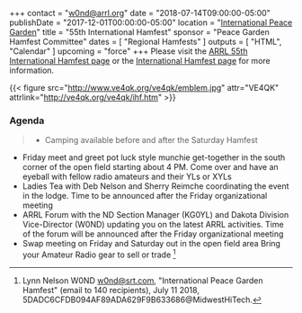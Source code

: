 +++
contact = "[w0nd@arrl.org](w0nd@arrl.org)"
date = "2018-07-14T09:00:00-05:00"
publishDate = "2017-12-01T00:00:00-05:00"
location = "[International Peace Garden](https://goo.gl/maps/teHWPUnioC72)"
title = "55th International Hamfest"
sponsor = "Peace Garden Hamfest Committee"
dates = [ "Regional Hamfests" ]
outputs = [ "HTML", "Calendar" ]
upcoming = "force"
+++
Please visit the [ARRL 55th International Hamfest page](http://www.arrl.org/hamfests/55th-international-peace-garden-hamfest)
or the
[International Hamfest page](http://www.internationalhamfest.ca/)
for more information.

{{< figure src="http://www.ve4qk.org/ve4qk/emblem.jpg" attr="VE4QK" attrlink="http://ve4qk.org/ve4qk/ihf.htm" >}}

### Agenda

>* Camping available before and after the Saturday Hamfest
* Friday meet and greet pot luck style munchie get-together in the south corner of the open field starting about 4 PM.  Come over and have an eyeball with fellow radio amateurs and their YLs or XYLs
* Ladies Tea with Deb Nelson and Sherry Reimche coordinating the event in the lodge.  Time to be announced after the Friday organizational meeting
* ARRL Forum with the ND Section Manager (KG0YL) and Dakota Division Vice-Director (W0ND) updating you on the latest ARRL activities. Time of the forum will be announced after the Friday organizational meeting
* Swap meeting on Friday and Saturday out in the open field area  Bring your Amateur Radio gear to sell or trade
<span style="font-style:normal;">[^1]</span>

[^1]: Lynn Nelson W0ND <w0nd@srt.com>, "International Peace Garden Hamfest" (email to 140 recipients),  July 11 2018, 5DADC6CFDB094AF89ADA629F9B633686@MidwestHiTech.

